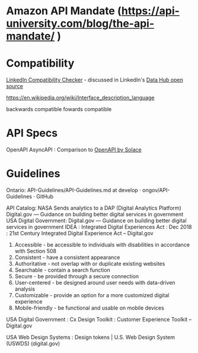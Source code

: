 
# Amazon API Mandate (https://api-university.com/blog/the-api-mandate/ )
# Compatibility
[LinkedIn Compatibility Checker](https://linkedin.github.io/rest.li/modeling/compatibility_check) - discussed in LinkedIn's [Data Hub open source](https://engineering.linkedin.com/blog/2019/data-hub)

https://en.wikipedia.org/wiki/Interface_description_language

backwards compatible
fowards compatible


# API Specs

OpenAPI
AsyncAPI : Comparison to [OpenAPI by Solace](https://solace.com/resources/enterprise-architect)


# Guidelines
Ontario: API-Guidelines/API-Guidelines.md at develop · ongov/API-Guidelines · GitHub


API Catalog:
NASA
Sends analytics to a DAP (Digital Analytics Platform) Digital.gov — Guidance on building better digital services in government
USA Digital Government: Digital.gov — Guidance on building better digital services in government
IDEA : Integrated Digital Experiences Act : Dec 2018 : 21st Century Integrated Digital Experience Act – Digital.gov
1.	Accessible - be accessible to individuals with disabilities in accordance with Section 508
2.	Consistent - have a consistent appearance
3.	Authoritative - not overlap with or duplicate existing websites
4.	Searchable - contain a search function
5.	Secure - be provided through a secure connection
6.	User-centered - be designed around user needs with data-driven analysis
7.	Customizable - provide an option for a more customized digital experience
8.	Mobile-friendly - be functional and usable on mobile devices

USA Digital Government : Cx Design Toolkit : Customer Experience Toolkit – Digital.gov

USA Web Design Systems : Design tokens | U.S. Web Design System (USWDS) (digital.gov)
